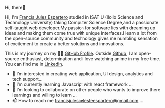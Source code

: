 Hi, there👋


Hi, I'm <a href="https://www.facebook.com/francisjules.celeste">Francis Jules Espartero</a> studied in ISAT U (Iloilo Science and Technology University) taking Computer Science Degree,and a passionate self-taught web developer.My passion for software lies with dreaming up ideas and making them come true with unique interfaces.I learn a lot from the open-source community and technology gives me numbling sensation of excitement to create a better solutions and innovations.


This is my journey on my 🏃‍♂️ <a href="https://github.com/francejules22?tab=repositories">GitHub Profile</a>. Outside <a href="https://github.com/francejules22/francejules22/edit/main/README.md">Github</a>, I am open-source enthusiast, determination and i love watching anime in my free time. You can find me in <a href="https://www.linkedin.com/in/francis-jules-espartero-b81687226/">LinkedIn</a>.


- 👀 I’m interested in creating web application, UI design, analytics and tech support...
- 🌱 I’m currently learning Javascript with react framework ...
- 💞️ I’m looking to collaborate on other people who wants to improve there learnings and willing to learn ...
- 📫 How to reach me francisjulescelesteespartero@gmail.com ...

